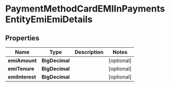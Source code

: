 

# PaymentMethodCardEMIInPaymentsEntityEmiEmiDetails


## Properties

| Name | Type | Description | Notes |
|------------ | ------------- | ------------- | -------------|
|**emiAmount** | **BigDecimal** |  |  [optional] |
|**emiTenure** | **BigDecimal** |  |  [optional] |
|**emiInterest** | **BigDecimal** |  |  [optional] |



